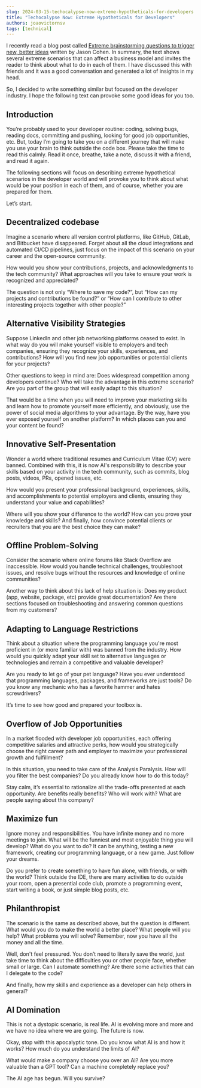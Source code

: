 ```yaml
---
slug: 2024-03-15-techocalypse-now-extreme-hypotheticals-for-developers
title: "Techocalypse Now: Extreme Hypotheticals for Developers"
authors: joaovictornsv
tags: [technical]
---
```


I recently read a blog post called [Extreme brainstorming questions to trigger new, better ideas](https://longform.asmartbear.com/extreme-questions/) written by Jason Cohen. In summary, the text shows several extreme scenarios that can affect a business model and invites the reader to think about what to do in each of them. I have discussed this with friends and it was a good conversation and generated a lot of insights in my head.

So, I decided to write something similar but focused on the developer industry. I hope the following text can provoke some good ideas for you too.

<!-- truncate -->

## Introduction

You’re probably used to your developer routine: coding, solving bugs, reading docs, committing and pushing, looking for good job opportunities, etc. But, today I’m going to take you on a different journey that will make you use your brain to think outside the code box. Please take the time to read this calmly. Read it once, breathe, take a note, discuss it with a friend, and read it again.

The following sections will focus on describing extreme hypothetical scenarios in the developer world and will provoke you to think about what would be your position in each of them, and of course, whether you are prepared for them.

Let’s start.

## Decentralized codebase

Imagine a scenario where all version control platforms, like GitHub, GitLab, and Bitbucket have disappeared. Forget about all the cloud integrations and automated CI/CD pipelines, just focus on the impact of this scenario on your career and the open-source community.

How would you show your contributions, projects, and acknowledgments to the tech community? What approaches will you take to ensure your work is recognized and appreciated?

The question is not only “Where to save my code?”, but “How can my projects and contributions be found?” or “How can I contribute to other interesting projects together with other people?”

## Alternative Visibility Strategies

Suppose LinkedIn and other job networking platforms ceased to exist. In what way do you will make yourself visible to employers and tech companies, ensuring they recognize your skills, experiences, and contributions? How will you find new job opportunities or potential clients for your projects?

Other questions to keep in mind are: Does widespread competition among developers continue? Who will take the advantage in this extreme scenario? Are you part of the group that will easily adapt to this situation?

That would be a time when you will need to improve your marketing skills and learn how to promote yourself more efficiently, and obviously, use the power of social media algorithms to your advantage. By the way, have you ever exposed yourself on another platform? In which places can you and your content be found?

## Innovative Self-Presentation

Wonder a world where traditional resumes and Curriculum Vitae (CV) were banned. Combined with this, it is now AI's responsibility to describe your skills based on your activity in the tech community, such as commits, blog posts, videos, PRs, opened issues, etc.

How would you present your professional background, experiences, skills, and accomplishments to potential employers and clients, ensuring they understand your value and capabilities?

Where will you show your difference to the world? How can you prove your knowledge and skills? And finally, how convince potential clients or recruiters that you are the best choice they can make?

## Offline Problem-Solving

Consider the scenario where online forums like Stack Overflow are inaccessible. How would you handle technical challenges, troubleshoot issues, and resolve bugs without the resources and knowledge of online communities?

Another way to think about this lack of help situation is: Does my product (app, website, package, etc) provide great documentation? Are there sections focused on troubleshooting and answering common questions from my customers?

## Adapting to Language Restrictions

Think about a situation where the programming language you're most proficient in (or more familiar with) was banned from the industry. How would you quickly adapt your skill set to alternative languages or technologies and remain a competitive and valuable developer?

Are you ready to let go of your pet language? Have you ever understood that programming languages, packages, and frameworks are just tools? Do you know any mechanic who has a favorite hammer and hates screwdrivers?

It’s time to see how good and prepared your toolbox is.

## Overflow of Job Opportunities

In a market flooded with developer job opportunities, each offering competitive salaries and attractive perks, how would you strategically choose the right career path and employer to maximize your professional growth and fulfillment?

In this situation, you need to take care of the Analysis Paralysis. How will you filter the best companies? Do you already know how to do this today?

Stay calm, it’s essential to rationalize all the trade-offs presented at each opportunity. Are benefits really benefits? Who will work with? What are people saying about this company?

## Maximize fun

Ignore money and responsibilities. You have infinite money and no more meetings to join. What will be the funniest and most enjoyable thing you will develop? What do you want to do? It can be anything, testing a new framework, creating our programming language, or a new game. Just follow your dreams.

Do you prefer to create something to have fun alone, with friends, or with the world? Think outside the IDE, there are many activities to do outside your room, open a presential code club, promote a programming event, start writing a book, or just simple blog posts, etc.

## Philanthropist

The scenario is the same as described above, but the question is different. What would you do to make the world a better place? What people will you help? What problems you will solve? Remember, now you have all the money and all the time.

Well, don't feel pressured. You don’t need to literally save the world, just take time to think about the difficulties you or other people face, whether small or large. Can I automate something? Are there some activities that can I delegate to the code?

And finally, how my skills and experience as a developer can help others in general?

## AI Domination

This is not a dystopic scenario, is real life. AI is evolving more and more and we have no idea where we are going. The future is now.

Okay, stop with this apocalyptic tone. Do you know what AI is and how it works? How much do you understand the limits of AI?

What would make a company choose you over an AI? Are you more valuable than a GPT tool? Can a machine completely replace you?

The AI age has begun. Will you survive?